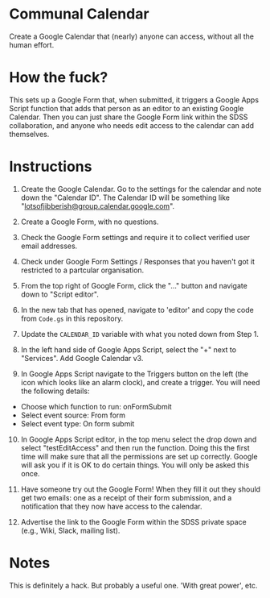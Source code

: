 # Communal Calendar

Create a Google Calendar that (nearly) anyone can access, without all the human effort.

# How the fuck?

This sets up a Google Form that, when submitted, it triggers a Google Apps Script function that adds that person as an editor to an existing Google Calendar. Then you can just share the Google Form link within the SDSS collaboration, and anyone who needs edit access to the calendar can add themselves.

# Instructions

1. Create the Google Calendar. Go to the settings for the calendar and note down the "Calendar ID". The Calendar ID will be something like "lotsofjibberish@group.calendar.google.com".

2. Create a Google Form, with no questions. 

3. Check the Google Form settings and require it to collect verified user email addresses.

4. Check under Google Form Settings / Responses that you haven't got it restricted to a partcular organisation.

5. From the top right of Google Form, click the "..." button and navigate down to "Script editor".

6. In the new tab that has opened, navigate to 'editor' and copy the code from `Code.gs` in this repository.

7. Update the `CALENDAR_ID` variable with what you noted down from Step 1.

8. In the left hand side of Google Apps Script, select the "+" next to "Services". Add Google Calendar v3.

9. In Google Apps Script navigate to the Triggers button on the left (the icon which looks like an alarm clock), and create a trigger. You will need the following details:

 - Choose which function to run: onFormSubmit
 - Select event source: From form
 - Select event type: On form submit

10. In Google Apps Script editor, in the top menu select the drop down and select "testEditAccess" and then run the function. Doing this the first time will make sure that all the permissions are set up correctly. Google will ask you if it is OK to do certain things. You will only be asked this once.

11. Have someone try out the Google Form! When they fill it out they should get two emails: one as a receipt of their form submission, and a notification that they now have access to the calendar.

12. Advertise the link to the Google Form within the SDSS private space (e.g., Wiki, Slack, mailing list).

# Notes

This is definitely a hack. But probably a useful one. 'With great power', etc. 
